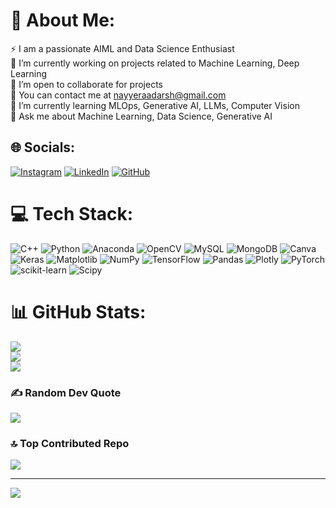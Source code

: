 # 💫 About Me:
⚡ I am a passionate AIML and Data Science Enthusiast<br>🔭 I’m currently working on projects related to Machine Learning, Deep Learning<br>👯 I’m open to collaborate for projects<br>🤝 You can contact me at nayyeraadarsh@gmail.com<br>🌱 I’m currently learning MLOps, Generative AI, LLMs, Computer Vision<br>💬 Ask me about Machine Learning, Data Science, Generative AI<br>


## 🌐 Socials:
[![Instagram](https://img.shields.io/badge/Instagram-%23E4405F.svg?logo=Instagram&logoColor=white)](https://instagram.com/___aadarsh.__) [![LinkedIn](https://img.shields.io/badge/LinkedIn-%230077B5.svg?logo=linkedin&logoColor=white)](https://linkedin.com/in/aadarsh-nayyer-168736246) [![GitHub](https://img.shields.io/badge/github-%23E4405F.svg?logo=github&logoColor=white)](https://github.com/aadarsh1810) 
# 💻 Tech Stack:
![C++](https://img.shields.io/badge/c++-%2300599C.svg?style=for-the-badge&logo=c%2B%2B&logoColor=white) ![Python](https://img.shields.io/badge/python-3670A0?style=for-the-badge&logo=python&logoColor=ffdd54) ![Anaconda](https://img.shields.io/badge/Anaconda-%2344A833.svg?style=for-the-badge&logo=anaconda&logoColor=white) ![OpenCV](https://img.shields.io/badge/opencv-%23white.svg?style=for-the-badge&logo=opencv&logoColor=white) ![MySQL](https://img.shields.io/badge/mysql-4479A1.svg?style=for-the-badge&logo=mysql&logoColor=white) ![MongoDB](https://img.shields.io/badge/MongoDB-%234ea94b.svg?style=for-the-badge&logo=mongodb&logoColor=white) ![Canva](https://img.shields.io/badge/Canva-%2300C4CC.svg?style=for-the-badge&logo=Canva&logoColor=white) ![Keras](https://img.shields.io/badge/Keras-%23D00000.svg?style=for-the-badge&logo=Keras&logoColor=white) ![Matplotlib](https://img.shields.io/badge/Matplotlib-%23ffffff.svg?style=for-the-badge&logo=Matplotlib&logoColor=black) ![NumPy](https://img.shields.io/badge/numpy-%23013243.svg?style=for-the-badge&logo=numpy&logoColor=white) ![TensorFlow](https://img.shields.io/badge/TensorFlow-%23FF6F00.svg?style=for-the-badge&logo=TensorFlow&logoColor=white) ![Pandas](https://img.shields.io/badge/pandas-%23150458.svg?style=for-the-badge&logo=pandas&logoColor=white) ![Plotly](https://img.shields.io/badge/Plotly-%233F4F75.svg?style=for-the-badge&logo=plotly&logoColor=white) ![PyTorch](https://img.shields.io/badge/PyTorch-%23EE4C2C.svg?style=for-the-badge&logo=PyTorch&logoColor=white) ![scikit-learn](https://img.shields.io/badge/scikit--learn-%23F7931E.svg?style=for-the-badge&logo=scikit-learn&logoColor=white) ![Scipy](https://img.shields.io/badge/SciPy-%230C55A5.svg?style=for-the-badge&logo=scipy&logoColor=%white)
# 📊 GitHub Stats:
![](https://github-readme-stats.vercel.app/api?username=aadarsh1810&theme=dark&hide_border=false&include_all_commits=false&count_private=false)<br/>
![](https://github-readme-streak-stats.herokuapp.com/?user=aadarsh1810&theme=dark&hide_border=false)<br/>
![](https://github-readme-stats.vercel.app/api/top-langs/?username=aadarsh1810&theme=dark&hide_border=false&include_all_commits=false&count_private=false&layout=compact)

### ✍️ Random Dev Quote
![](https://quotes-github-readme.vercel.app/api?type=horizontal&theme=radical)

### 🔝 Top Contributed Repo
![](https://github-contributor-stats.vercel.app/api?username=aadarsh1810&limit=5&theme=dark&combine_all_yearly_contributions=true)

---
[![](https://visitcount.itsvg.in/api?id=aadarsh1810&icon=0&color=0)](https://visitcount.itsvg.in)

<!-- Proudly created with GPRM ( https://gprm.itsvg.in ) -->
